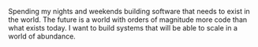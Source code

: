 Spending my nights and weekends building software that needs to exist in the world. The future is a world with orders of magnitude more code than what exists today. I want to build systems that will be able to scale in a world of abundance.
